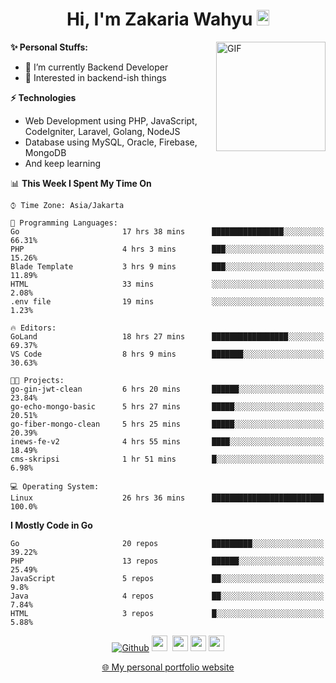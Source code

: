 <h1 align="center">Hi, I'm Zakaria Wahyu <img src="https://github.com/TheDudeThatCode/TheDudeThatCode/blob/master/Assets/Hi.gif" width="20px" height="25px"></h1>

<img align="right" alt="GIF" height="175px" src="https://www.nayakapratama.co.id/wp-content/uploads/2019/07/Website-Maintenance.gif" />

**✨ Personal Stuffs:**
- 🔭 I’m currently Backend Developer
- 🌱 Interested in backend-ish things

**⚡ Technologies**
- Web Development using PHP, JavaScript, CodeIgniter, Laravel, Golang, NodeJS
- Database using MySQL, Oracle, Firebase, MongoDB
- And keep learning

<!--START_SECTION:waka-->
📊 **This Week I Spent My Time On** 

```text
⌚︎ Time Zone: Asia/Jakarta

💬 Programming Languages: 
Go                       17 hrs 38 mins      ████████████████░░░░░░░░░   66.31% 
PHP                      4 hrs 3 mins        ███░░░░░░░░░░░░░░░░░░░░░░   15.26% 
Blade Template           3 hrs 9 mins        ███░░░░░░░░░░░░░░░░░░░░░░   11.89% 
HTML                     33 mins             ░░░░░░░░░░░░░░░░░░░░░░░░░   2.08% 
.env file                19 mins             ░░░░░░░░░░░░░░░░░░░░░░░░░   1.23%

🔥 Editors: 
GoLand                   18 hrs 27 mins      █████████████████░░░░░░░░   69.37% 
VS Code                  8 hrs 9 mins        ███████░░░░░░░░░░░░░░░░░░   30.63%

🐱‍💻 Projects: 
go-gin-jwt-clean         6 hrs 20 mins       ██████░░░░░░░░░░░░░░░░░░░   23.84% 
go-echo-mongo-basic      5 hrs 27 mins       █████░░░░░░░░░░░░░░░░░░░░   20.51% 
go-fiber-mongo-clean     5 hrs 25 mins       █████░░░░░░░░░░░░░░░░░░░░   20.39% 
inews-fe-v2              4 hrs 55 mins       ████░░░░░░░░░░░░░░░░░░░░░   18.49% 
cms-skripsi              1 hr 51 mins        █░░░░░░░░░░░░░░░░░░░░░░░░   6.98%

💻 Operating System: 
Linux                    26 hrs 36 mins      █████████████████████████   100.0%

```

**I Mostly Code in Go** 

```text
Go                       20 repos            █████████░░░░░░░░░░░░░░░░   39.22% 
PHP                      13 repos            ██████░░░░░░░░░░░░░░░░░░░   25.49% 
JavaScript               5 repos             ██░░░░░░░░░░░░░░░░░░░░░░░   9.8% 
Java                     4 repos             ██░░░░░░░░░░░░░░░░░░░░░░░   7.84% 
HTML                     3 repos             █░░░░░░░░░░░░░░░░░░░░░░░░   5.88%

```



<!--END_SECTION:waka-->

<p align="center">
<a href="https://github.com/zakariawahyu" target="_blank"><img alt="Github" src="https://img.shields.io/badge/GitHub-%2312100E.svg?&style=for-the-badge&logo=Github&logoColor=white" /></a>
<a href="https://www.twitter.com/_zakariawahyu"><img src="https://img.shields.io/badge/twitter-%231DA1F2.svg?&style=for-the-badge&logo=twitter&logoColor=white" height=25></a> 
<a href="https://www.linkedin.com/in/zakariawahyu"><img src="https://img.shields.io/badge/linkedin-%230077B5.svg?&style=for-the-badge&logo=linkedin&logoColor=white" height=25></a> 
<a href="https://www.instagram.com/_zakariawahyu"><img src="https://img.shields.io/badge/instagram-%23E4405F.svg?&style=for-the-badge&logo=instagram&logoColor=white" height=25></a>
<a href="https://medium.com/@zakariawahyu"><img src="https://img.shields.io/badge/Medium-12100E?style=for-the-badge&logo=medium&logoColor=white" height=25></a>
</p>
<p align="center"><a href="https://www.zakariawahyu.com" target="_blank">🌐 My personal portfolio website</a></p>
